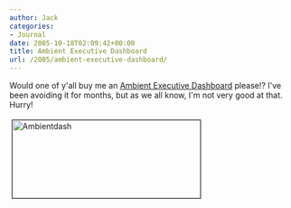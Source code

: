 ```yaml
---
author: Jack
categories:
- Journal
date: 2005-10-18T02:09:42+00:00
title: Ambient Executive Dashboard
url: /2005/ambient-executive-dashboard/
---
```


Would one of y'all buy me an [Ambient Executive Dashboard][1] please!? I've been avoiding it for months, but as we all know, I'm not very good at that. Hurry!
  

  
<img src="/files/ambientdash.jpg" height="138" width="333" border="1" hspace="4" vspace="4" alt="Ambientdash" />

 [1]: http://www.ambientdevices.com/cat/dashboard/index.html